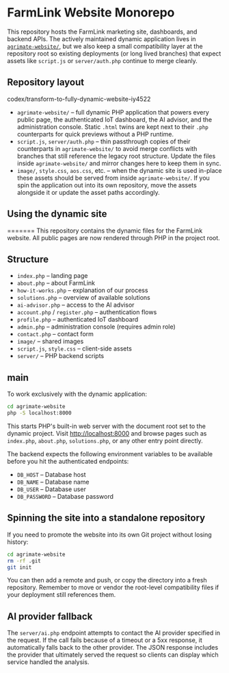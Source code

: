 # FarmLink Website Monorepo

This repository hosts the FarmLink marketing site, dashboards, and backend APIs. The actively maintained dynamic application lives in [`agrimate-website/`](agrimate-website/), but we also keep a small compatibility layer at the repository root so existing deployments (or long lived branches) that expect assets like `script.js` or `server/auth.php` continue to merge cleanly.

## Repository layout

codex/transform-to-fully-dynamic-website-iy4522
- `agrimate-website/` – full dynamic PHP application that powers every public page, the authenticated IoT dashboard, the AI advisor, and the administration console. Static `.html` twins are kept next to their `.php` counterparts for quick previews without a PHP runtime.
- `script.js`, `server/auth.php` – thin passthrough copies of their counterparts in `agrimate-website/` to avoid merge conflicts with branches that still reference the legacy root structure. Update the files inside `agrimate-website/` and mirror changes here to keep them in sync.
- `image/`, `style.css`, `aos.css`, etc. – when the dynamic site is used in-place these assets should be served from inside `agrimate-website/`. If you spin the application out into its own repository, move the assets alongside it or update the asset paths accordingly.

## Using the dynamic site
=======
This repository contains the dynamic files for the FarmLink website. All public pages are now rendered through PHP in the project root.

## Structure
- `index.php` – landing page
- `about.php` – about FarmLink
- `how-it-works.php` – explanation of our process
- `solutions.php` – overview of available solutions
- `ai-advisor.php` – access to the AI advisor
- `account.php` / `register.php` – authentication flows
- `profile.php` – authenticated IoT dashboard
- `admin.php` – administration console (requires admin role)
- `contact.php` – contact form
- `image/` – shared images
- `script.js`, `style.css` – client-side assets
- `server/` – PHP backend scripts
## main

To work exclusively with the dynamic application:

```bash
cd agrimate-website
php -S localhost:8000
```

This starts PHP's built-in web server with the document root set to the dynamic project. Visit <http://localhost:8000> and browse pages such as `index.php`, `about.php`, `solutions.php`, or any other entry point directly.

The backend expects the following environment variables to be available before you hit the authenticated endpoints:

- `DB_HOST` – Database host
- `DB_NAME` – Database name
- `DB_USER` – Database user
- `DB_PASSWORD` – Database password

## Spinning the site into a standalone repository

If you need to promote the website into its own Git project without losing history:

```bash
cd agrimate-website
rm -rf .git
git init
```

You can then add a remote and push, or copy the directory into a fresh repository. Remember to move or vendor the root-level compatibility files if your deployment still references them.

## AI provider fallback

The `server/ai.php` endpoint attempts to contact the AI provider specified in the request. If the call fails because of a timeout or a 5xx response, it automatically falls back to the other provider. The JSON response includes the provider that ultimately served the request so clients can display which service handled the analysis.

